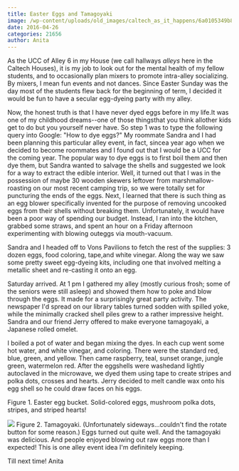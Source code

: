 ```yaml
---
title: Easter Eggs and Tamagoyaki
image: /wp-content/uploads/old_images/caltech_as_it_happens/6a0105349b8251970b01b8d1d014c1970c.jpg
date: 2016-04-26
categories: 21656
author: Anita
---
```


As the UCC of Alley 6 in my House (we call hallways *alleys* here in the Caltech Houses), it is my job to look out for the mental health of my fellow students, and to occasionally plan mixers to promote intra-alley socializing. By mixers, I mean fun events and not dances. Since Easter Sunday was the day most of the students flew back for the beginning of term, I decided it would be fun to have a secular egg-dyeing party with my alley.

Now, the honest truth is that I have never dyed eggs before in my life.It was one of my childhood dreams--one of those thingsthat you think allother kids get to do but you yourself never have. So step 1 was to type the following query into Google: "How to dye eggs?"
My roommate Sandra and I had been planning this particular alley event, in fact, sincea year ago when we decided to become roommates and I found out that I would be a UCC for the coming year. The popular way to dye eggs is to first boil them and then dye them, but Sandra wanted to salvage the shells and suggested we look for a way to extract the edible interior. Well, it turned out that I was in the possession of maybe 30 wooden skewers leftover from marshmallow-roasting on our most recent camping trip, so we were totally set for puncturing the ends of the eggs. Next, I learned that there is such thing as an egg blower specifically invented for the purpose of removing uncooked eggs from their shells without breaking them. Unfortunately, it would have been a poor way of spending our budget. Instead, I ran into the kitchen, grabbed some straws, and spent an hour on a Friday afternoon experimenting with blowing outeggs via mouth-vacuum.

Sandra and I headed off to Vons Pavilions to fetch the rest of the supplies: 3 dozen eggs, food coloring, tape,and white vinegar. Along the way we saw some pretty sweet egg-dyeing kits, including one that involved melting a metallic sheet and re-casting it onto an egg.

Saturday arrived. At 1 pm I gathered my alley (mostly curious frosh; some of the seniors were still asleep) and showed them how to poke and blow through the eggs. It made for a surprisingly great party activity. The newspaper I'd spread on our library tables turned sodden with spilled yoke, while the minimally cracked shell piles grew to a rather impressive height. Sandra and our friend Jerry offered to make everyone tamagoyaki, a Japanese rolled omelet.

I boiled a pot of water and began mixing the dyes. In each cup went some hot water, and white vinegar, and coloring. There were the standard red, blue, green, and yellow. Then came raspberry, teal, sunset orange, jungle green, watermelon red. After the eggshells were washedand lightly autoclaved in the microwave, we dyed them using tape to create stripes and polka dots, crosses and hearts. Jerry decided to melt candle wax onto his egg shell so he could draw faces on his eggs.

Figure 1. Easter egg bucket. Solid-colored eggs, mushroom polka dots, stripes, and striped hearts!


![](/old_images/caltech_as_it_happens/6a0105349b8251970b01b7c845d260970b.jpg)
Figure 2. Tamagoyaki. (Unfortunately sideways...couldn't find the rotate button for some reason.)
Eggs turned out quite well. And the tamagoyaki was delicious. And people enjoyed blowing out raw eggs more than I expected! This is one alley event idea I'm definitely keeping.

Till next time!
Anita
